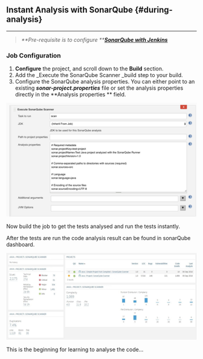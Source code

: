 ## Instant Analysis with SonarQube {#during-analysis}

---

> _**Pre-requisite is to configure **_[_**SonarQube with Jenkins**_](https://nsaikiran.gitbooks.io/jenkins/content/Jenkins%20Configurations/22-configure-sonarqube-with-jenkins.html)

### **Job Configuration**

1. **Configure** the project, and scroll down to the **Build** section.
2. Add the _Execute the SonarQube Scanner _build step to your build.
3. Configure the SonarQube analysis properties. You can either point to an existing _**sonar-project.properties**_ file or set the analysis properties directly in the **Analysis properties ** field.

![](/assets/sonarqube_job_config.png)

Now build the job to get the tests analysed and run the tests instantly.

After the tests are run the code analysis result can be found in sonarQube dashboard.

![](/assets/CodeReviewGraph.jpg)

This is the beginning for learning to analyse the code...

